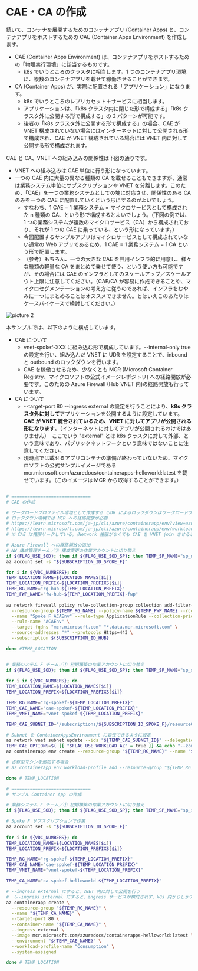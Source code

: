 # CAE・CA の作成

続いて、コンテナを展開するためのコンテナアプリ (Container Apps) と、コンテナアプリをホストするための CAE (Container Apps Environment) を作成します。

- CAE (Container Apps Environment) は、コンテナアプリをホストするための「物理実行環境」に該当するものです。
  - k8s でいうところのクラスタに相当します。1 つのコンテナアプリ環境に、複数のコンテナアプリを載せて稼働させることができます。
- CA (Container Apps) が、実際に配置される「アプリケーション」になります。
  - k8s でいうところのレプリカセット＋サービスに相当します。
  - アプリケーションは、「k8s クラスタ内に閉じた形で構成する」「k8s クラスタ外に公開する形で構成する」の 2 パターンが可能です。
  - 後者の「k8s クラスタ外に公開する形で構成する」の場合、CAE が VNET 構成されていない場合にはインターネットに対して公開される形で構成され、CAE が VNET 構成されている場合には VNET 内に対して公開する形で構成されます。

CAE と CA、VNET への組み込みの関係性は下図の通りです。

- VNET への組み込みは CAE 単位に行う形になっています。
- 一つの CAE 内に大量の異なる種類の CA を載せることもできますが、通常は業務システム単位にサブスクリプションや VNET を分離します。このため、「CAE」を一つの業務システムとしての塊に対応させ、関係性のある CA のみを一つの CAE に配置していくという形にするのがよいでしょう。
  - すなわち、1 CAE = 1 業務システム = マイクロサービスとして構成された n 種類の CA、という形で構成するとよいでしょう。（下図の例では、1 つの業務システムが複数のマイクロサービス（CA）から構成されており、それが 1 つの CAE に乗っている、という形になっています。）
  - 今回配置するサンプルアプリはマイクロサービスとして構成されていない通常の Web アプリであるため、1 CAE = 1 業務システム = 1 CA という形で配置します。
  - （参考）もちろん、一つの大きな CAE を共用インフラ的に用意し、様々な種類の軽量な CA をまとめて乗せて使う、という使い方も可能ですが、その場合には CAE のインフラとしてのスケールアップ／スケールアウト上限に注意してください。（CAE/CA が容易に作成できることや、マイクロセグメンテーションの考え方に従うのであれば、インフラをむやみに一つにまとめることはオススメできません。とはいえこのあたりはケースバイケースで検討してください。）

![picture 2](./images/2c967462e3b7c7584359c4f2e256a70aa339cd87bd928d1d6e105daf4ae363d7.png) 

本サンプルでは、以下のように構成しています。

- CAE について
  - vnet-spokef-XXX に組み込む形で構成しています。--internal-only true の設定を行い、組み込んだ VNET に UDR を設定することで、inbound と outbound のロックダウンを行います。
  - CAE を稼働させるため、少なくとも MCR (Microsoft Container Registry、マイクロソフトの公式イメージレポジトリ) への経路開放が必要です。このための Azure Firewall (Hub VNET 内)の経路開放も行っています。
- CA について
  - --target-port 80 --ingress external の設定を行うことにより、**k8s クラスタ外に対して**アプリケーションを公開するように設定しています。**CAE が VNET 統合されているため、VNET に対してアプリが公開される形になります**。（インターネットに対してアプリが公開されるわけではありません）　ここでいう "external" とは k8s クラスタに対して外部、という意味であり、パブリックネットワークという意味ではないことに注意してください。
  - 現時点では載せるアプリコンテナの準備が終わっていないため、マイクロソフトの公式サンプルイメージである mcr.microsoft.com/azuredocs/containerapps-helloworld:latest を載せています。（このイメージは MCR から取得することができます。）

```bash

# ==============================
# CAE の作成

# ワークロードプロファイル環境として作成する（UDR によるロックダウンはワークロードプロファイル環境でのみ可能）
# ロックダウン環境では MCR への経路開放が必要
# https://learn.microsoft.com/ja-jp/cli/azure/containerapp/env?view=azure-cli-latest#az-containerapp-env-create
# https://learn.microsoft.com/ja-jp/cli/azure/containerapp/env/workload-profile?view=azure-cli-latest
# ※ CAE は権限リークしている。（Network 権限がなくても CAE を VNET join させることができてしまう。）

# Azure Firewall への経路開放の追加
# NW 構成管理チーム／③ 構成変更の作業アカウントに切り替え
if ${FLAG_USE_SOD}; then if ${FLAG_USE_SOD_SP}; then TEMP_SP_NAME="sp_nw_change"; az login --service-principal --username ${SP_APP_IDS[${TEMP_SP_NAME}]} --password "${SP_PWDS[${TEMP_SP_NAME}]}" --tenant ${PRIMARY_DOMAIN_NAME} --allow-no-subscriptions; else az account clear; az login -u "user_nw_change@${PRIMARY_DOMAIN_NAME}" -p "${ADMIN_PASSWORD}"; fi; fi
az account set -s "${SUBSCRIPTION_ID_SPOKE_F}"

for i in ${VDC_NUMBERS}; do
TEMP_LOCATION_NAME=${LOCATION_NAMES[$i]}
TEMP_LOCATION_PREFIX=${LOCATION_PREFIXS[$i]}
TEMP_RG_NAME="rg-hub-${TEMP_LOCATION_PREFIX}"
TEMP_FWP_NAME="fw-hub-${TEMP_LOCATION_PREFIX}-fwp"
  
az network firewall policy rule-collection-group collection add-filter-collection \
  --resource-group ${TEMP_RG_NAME} --policy-name ${TEMP_FWP_NAME} --rcg-name "AdditionalApplicationRuleCollectionGroup" \
  --name "Spoke F ACAEnv" --rule-type ApplicationRule --collection-priority 50600 --action Allow \
  --rule-name "ACAEnv" \
  --target-fqdns "mcr.microsoft.com" "*.data.mcr.microsoft.com" \
  --source-addresses "*" --protocols Https=443 \
  --subscription ${SUBSCRIPTION_ID_HUB}

done #TEMP_LOCATION


# 業務システム F チーム／① 初期構築の作業アカウントに切り替え
if ${FLAG_USE_SOD}; then if ${FLAG_USE_SOD_SP}; then TEMP_SP_NAME="sp_spokef_dev"; az login --service-principal --username ${SP_APP_IDS[${TEMP_SP_NAME}]} --password "${SP_PWDS[${TEMP_SP_NAME}]}" --tenant ${PRIMARY_DOMAIN_NAME} --allow-no-subscriptions; else az account clear; az login -u "user_spokef_dev@${PRIMARY_DOMAIN_NAME}" -p "${ADMIN_PASSWORD}"; fi; fi
 
for i in ${VDC_NUMBERS}; do
TEMP_LOCATION_NAME=${LOCATION_NAMES[$i]}
TEMP_LOCATION_PREFIX=${LOCATION_PREFIXS[$i]}

TEMP_RG_NAME="rg-spokef-${TEMP_LOCATION_PREFIX}"
TEMP_CAE_NAME="cae-spokef-${TEMP_LOCATION_PREFIX}"
TEMP_VNET_NAME="vnet-spokef-${TEMP_LOCATION_PREFIX}"

TEMP_CAE_SUBNET_ID="/subscriptions/${SUBSCRIPTION_ID_SPOKE_F}/resourceGroups/${TEMP_RG_NAME}/providers/Microsoft.Network/virtualNetworks/${TEMP_VNET_NAME}/subnets/ContainerAppsSubnet"

# Subnet を ContainerAppsEnvironment に委任できるように設定
az network vnet subnet update --ids "${TEMP_CAE_SUBNET_ID}" --delegations "Microsoft.App/environments"
TEMP_CAE_OPTIONS=$( [[ "$FLAG_USE_WORKLOAD_AZ" = true ]] && echo "--zone-redundant" || echo "" )
az containerapp env create --resource-group "${TEMP_RG_NAME}" --name "${TEMP_CAE_NAME}" --location ${TEMP_LOCATION_NAME} --infrastructure-subnet-resource-id "${TEMP_CAE_SUBNET_ID}" --internal-only true --logs-destination azure-monitor --enable-workload-profiles $TEMP_CAE_OPTIONS

# 占有型マシンを追加する場合
# az containerapp env workload-profile add --resource-group "${TEMP_RG_NAME}" --name "${TEMP_CAE_NAME}" --workload-profile-name "wp-d4" --max-nodes 1 --min-nodes 1 --workload-profile-type "D4"

done # TEMP_LOCATION

# ==============================
# サンプル Container App の作成

# 業務システム F チーム／① 初期構築の作業アカウントに切り替え
if ${FLAG_USE_SOD}; then if ${FLAG_USE_SOD_SP}; then TEMP_SP_NAME="sp_spokef_dev"; az login --service-principal --username ${SP_APP_IDS[${TEMP_SP_NAME}]} --password "${SP_PWDS[${TEMP_SP_NAME}]}" --tenant ${PRIMARY_DOMAIN_NAME} --allow-no-subscriptions; else az account clear; az login -u "user_spokef_dev@${PRIMARY_DOMAIN_NAME}" -p "${ADMIN_PASSWORD}"; fi; fi

# Spoke F サブスクリプションで作業
az account set -s "${SUBSCRIPTION_ID_SPOKE_F}"
 
for i in ${VDC_NUMBERS}; do
TEMP_LOCATION_NAME=${LOCATION_NAMES[$i]}
TEMP_LOCATION_PREFIX=${LOCATION_PREFIXS[$i]}

TEMP_RG_NAME="rg-spokef-${TEMP_LOCATION_PREFIX}"
TEMP_CAE_NAME="cae-spokef-${TEMP_LOCATION_PREFIX}"
TEMP_VNET_NAME="vnet-spokef-${TEMP_LOCATION_PREFIX}"

TEMP_CA_NAME="ca-spokef-helloworld-${TEMP_LOCATION_PREFIX}"

# --ingress external にすると、VNET 内に対して公開を行う
# （--ingress internal にすると、ingress サービスが構成されず、k8s 内からしかアクセスできなくなる）
az containerapp create \
  --resource-group "${TEMP_RG_NAME}" \
  --name "${TEMP_CA_NAME}" \
  --target-port 80 \
  --container-name "${TEMP_CA_NAME}" \
  --ingress external \
  --image mcr.microsoft.com/azuredocs/containerapps-helloworld:latest \
  --environment "${TEMP_CAE_NAME}" \
  --workload-profile-name "Consumption" \
  --system-assigned

done # TEMP_LOCATION

```
